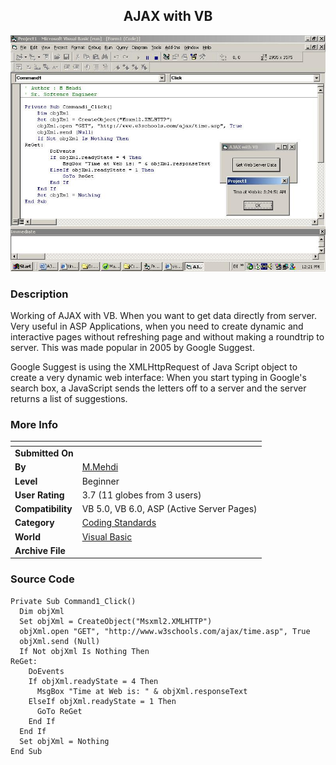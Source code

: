 ﻿<div align="center">

## AJAX with VB

<img src="PIC2007423337489885.jpg">
</div>

### Description

Working of AJAX with VB. When you want to get data directly from server. Very useful in ASP Applications, when you need to create dynamic and interactive pages without refreshing page and without making a roundtrip to server. This was made popular in 2005 by Google Suggest.

Google Suggest is using the XMLHttpRequest of Java Script object to create a very dynamic web interface: When you start typing in Google's search box, a JavaScript sends the letters off to a server and the server returns a list of suggestions.
 
### More Info
 


<span>             |<span>
---                |---
**Submitted On**   |
**By**             |[M\.Mehdi](https://github.com/Planet-Source-Code/PSCIndex/blob/master/ByAuthor/m-mehdi.md)
**Level**          |Beginner
**User Rating**    |3.7 (11 globes from 3 users)
**Compatibility**  |VB 5\.0, VB 6\.0, ASP \(Active Server Pages\) 
**Category**       |[Coding Standards](https://github.com/Planet-Source-Code/PSCIndex/blob/master/ByCategory/coding-standards__1-43.md)
**World**          |[Visual Basic](https://github.com/Planet-Source-Code/PSCIndex/blob/master/ByWorld/visual-basic.md)
**Archive File**   |[](https://github.com/Planet-Source-Code/m-mehdi-ajax-with-vb__1-68425/archive/master.zip)





### Source Code

```
Private Sub Command1_Click()
  Dim objXml
  Set objXml = CreateObject("Msxml2.XMLHTTP")
  objXml.open "GET", "http://www.w3schools.com/ajax/time.asp", True
  objXml.send (Null)
  If Not objXml Is Nothing Then
ReGet:
    DoEvents
    If objXml.readyState = 4 Then
      MsgBox "Time at Web is: " & objXml.responseText
    ElseIf objXml.readyState = 1 Then
      GoTo ReGet
    End If
  End If
  Set objXml = Nothing
End Sub
```


